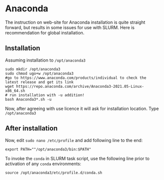 # Anaconda

The instruction on web-site for Anaconda installation is quite straight forward, but results in some issues for use with SLURM. Here is recommendation for global installation.

## Installation

Assuming installation to `/opt/anaconda3`

```
sudo mkdir /opt/anaconda3
sudo chmod ugo+w /opt/anaconda3
#go to https://www.anaconda.com/products/individual to check the latest release and get its link
wget https://repo.anaconda.com/archive/Anaconda3-2021.05-Linux-x86_64.sh
# run installation with -u addition!
bash Anaconda3*.sh -u
```

Now, after agreeing with use licence it will ask for installation location. Type `/opt/anaconda3`


## After installation

Now, edit `sudo nano /etc/profile` and add following line to the end:
```
export PATH=""/opt/anaconda3/bin:$PATH"
```

To invoke the `conda` in SLURM task script, use the following line prior to activation of any `conda` environments:
```
source /opt/anaconda3/etc/profile.d/conda.sh
```
